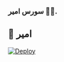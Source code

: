 ### سورس امير 🥇🔥.

## 💜 امير

[![Deploy](https://www.herokucdn.com/deploy/button.svg)](https://heroku.com/deploy?template=https://github.com/SoRsRR8r9/strong)


